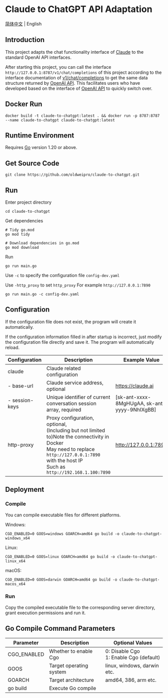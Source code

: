 # Claude to ChatGPT API Adaptation

[简体中文](README.md) | English

## Introduction

This project adapts the chat functionality interface of [Claude](https://claude.ai) to the standard OpenAI API
interfaces.

After starting this project, you can call the interface `http://127.0.0.1:8787/v1/chat/completions` of this project
according to the interface documentation of [v1/chat/completions](https://platform.openai.com/docs/api-reference/chat)
to get the same data structure returned by [OpenAI API](https://platform.openai.com/docs/api-reference/chat). This
facilitates users who have developed based on the interface
of [OpenAI API](https://platform.openai.com/docs/api-reference/chat) to quickly switch over.

## Docker Run

```shell
docker build -t claude-to-chatgpt:latest . && docker run -p 8787:8787 --name claude-to-chatgpt claude-to-chatgpt:latest
```

## Runtime Environment

Requires [Go](https://go.dev/dl/) version 1.20 or above.

## Get Source Code

```
git clone https://github.com/oldweipro/claude-to-chatgpt.git
```

## Run

Enter project directory

```
cd claude-to-chatgpt
```

Get dependencies

```shell
# Tidy go.mod
go mod tidy

# Download dependencies in go.mod
go mod download
```

Run

```shell
go run main.go
```

Use `-c` to specify the configuration file `config-dev.yaml`

Use `-http_proxy` to set `http_proxy` For example `http://127.0.0.1:7890`

```shell
go run main.go -c config-dev.yaml
```

## Configuration

If the configuration file does not exist, the program will create it automatically.

If the configuration information filled in after startup is incorrect, just modify the configuration file directly and
save it. The program will automatically reload.

| Configuration  | Description                                                                                                                                                                                               | Example Value                                |
|----------------|-----------------------------------------------------------------------------------------------------------------------------------------------------------------------------------------------------------|----------------------------------------------|
| claude         | Claude related configuration                                                                                                                                                                              |                                              |  
| - base-url     | Claude service address, optional                                                                                                                                                                          | https://claude.ai                            |
| - session-keys | Unique identifier of current conversation session array, required                                                                                                                                         | [sk-ant-xxxx-8MgHUgAA, sk-ant-yyyy-9NhIXgBB] |
| http-proxy     | Proxy configuration, optional,<br/>(Including but not limited to)Note the connectivity in Docker<br/>May need to replace `http://127.0.0.1:7890` with the host IP<br/>Such as `http://192.168.1.100:7890` | http://127.0.0.1:7890                        |

## Deployment

### Compile

You can compile executable files for different platforms.

Windows:

```shell
CGO_ENABLED=0 GOOS=windows GOARCH=amd64 go build -o claude-to-chatgpt-windows_x64
```

Linux:

```shell
CGO_ENABLED=0 GOOS=linux GOARCH=amd64 go build -o claude-to-chatgpt-linux_x64
```

macOS:

```shell
CGO_ENABLED=0 GOOS=darwin GOARCH=amd64 go build -o claude-to-chatgpt-macos_x64
```

### Run

Copy the compiled executable file to the corresponding server directory, grant execution permissions and run it.

## Go Compile Command Parameters

| Parameter   | Description             | Optional Values                           |
|-------------|-------------------------|-------------------------------------------|
| CGO_ENABLED | Whether to enable Cgo   | 0: Disable Cgo<br>1: Enable Cgo (default) |
| GOOS        | Target operating system | linux, windows, darwin etc.               |
| GOARCH      | Target architecture     | amd64, 386, arm etc.                      | 
| go build    | Execute Go compile      |                                           |